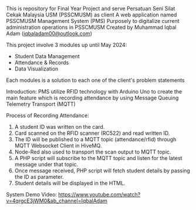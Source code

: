 This is repository for Final Year Project and serve Persatuan Seni Silat Cekak Malaysia USM (PSSCMUSM) as client
A web application named PSSCMUSM Management System (PMS)
Purposely to digitalize current administration operations in PSSCMUSM
Created by Muhammad Iqbal Adam (iqbaladam00@outlook.com)

This project involve 3 modules up until May 2024:
- Student Data Management
- Attendance & Records
- Data Visualization

Each modules is a solution to each one of the client's problem statements

Introduction:
PMS utilize RFID technology with Arduino Uno to create the main feature which is recording attendance by using Message Queuing Telemetry Transport (MQTT)

Process of Recording Attendance:
1. A student ID was written on the card.
2. Card scanned on the RFID scanner (RC522) and read written ID.
3. The ID will be published to a MQTT topic (attendance/rfid) through MQTT Websocket Client in HiveMQ.
4. Node-Red also used to transport the scan output to MQTT topic.
5. A PHP script will subscribe to the MQTT topic and listen for the latest message under that topic.
6. Once message received, PHP script will fetch student details by passing the ID as parameter.
7. Student details will be displayed in the HTML.

System Demo Video:
https://www.youtube.com/watch?v=4qrgcE3jWM0&ab_channel=IqbalAdam
